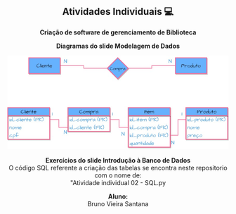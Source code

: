 
<span align="center">

##  Atividades Individuais 💻 

</span>

<p align="center">
  <strong>Criação de software de gerenciamento de Biblioteca</strong>
</p>

<p align="center">
  <strong>Diagramas do slide Modelagem de Dados</strong>
</p>

<div align="center">
<img src="Diagrama.jpg" width="700px" />
</div>
</p>
</p>


<p align="center">
<strong>Exercícios do slide Introdução à Banco de Dados</strong><br />
 O código SQL referente a criação das tabelas se encontra neste repositorio com o nome de:<br />
 "Atividade individual 02 - SQL.py
</p>



</span>

<p align="center">
<strong>Aluno:</strong><br />
Bruno Vieira Santana
  
</p>

